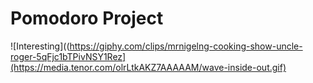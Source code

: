 # Pomodoro Project

![Interesting]((https://giphy.com/clips/mrnigelng-cooking-show-uncle-roger-5qFjc1bTPivNSY1Rez](https://media.tenor.com/olrLtkAKZ7AAAAAM/wave-inside-out.gif)

